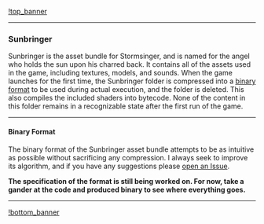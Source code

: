 [!top_banner](../.github/banner.jpg)

---

### Sunbringer
Sunbringer is the asset bundle for Stormsinger, and is named for the angel who holds the sun upon his charred back. It contains all of the assets used in the game, including textures, models, and sounds. When the game launches for the first time, the Sunbringer folder is compressed into a [binary format](#binary-format) to be used during actual execution, and the folder is deleted. This also compiles the included shaders into bytecode. None of the content in this folder remains in a recognizable state after the first run of the game.

---

#### Binary Format
The binary format of the Sunbringer asset bundle attempts to be as intuitive as possible without sacrificing any compression. I always seek to improve its algorithm, and if you have any suggestions please [open an Issue](https://github.com/israfiel-a/stormsinger/issues).

**The specification of the format is still being worked on. For now, take a gander at the code and produced binary to see where everything goes.**

---

[!bottom_banner](../.github/banner.jpg)